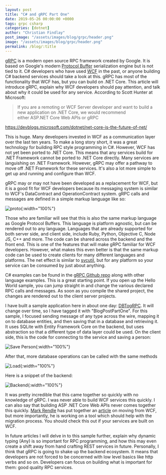 ```yaml
---
layout: post
title: "C# and gRPC Part One"
date: 2019-05-26 00:00:00 +0000
tags: grpc csharp
categories: [dotnet]
author: "Christian Findlay"
post_image: "/assets/images/blog/grpc/header.png"
image: "/assets/images/blog/grpc/header.png"
permalink: /blog/:title
---
```


[gRPC](https://grpc.io/) is a modern open source RPC framework created by Google. It is based on Google's modern [Protocol Buffer](https://developers.google.com/protocol-buffers/) serialization engine but is not tied to it. C# developers who have used [WCF](https://docs.microsoft.com/en-us/dotnet/framework/wcf/whats-wcf) in the past, or anyone building C# backend services should take a look at this. gRPC has most of the functionality that WCF has, but you can build on .NET Core. This article will introduce gRPC, explain why WCF developers should pay attention, and talk about why it could be used for any service. According to Scott Hunter at Microsoft:

> If you are a remoting or WCF Server developer and want to build a new application on .NET Core, we would recommend either ASP.NET Core Web APIs or gRPC

<https://devblogs.microsoft.com/dotnet/net-core-is-the-future-of-net/>

This is huge. Many developers invested in WCF as a communication layer over the last ten years. To make a long story short, it was a great technology for building RPC style programming in C#. However, WCF has not yet been ported to .NET Core. This means that any services build for .NET Framework cannot be ported to .NET Core directly. Many services are languishing on .NET Framework. However, gRPC may offer a pathway to move off .NET Framework for these services. It's also a lot more simple to get up and running and configure than WCF.

gRPC may or may not have been developed as a replacement for WCF, but it is a good fit for WCF developers because its messaging system is similar to WCF's DataContract and OperationContract system. gRPC calls and messages are defined in a simple markup language like so:

![proto](/assets/images/blog/grpc/proto1.png){:width="100%"}

Those who are familiar will see that this is also the same markup language as Google Protocol Buffers. This language is platform agnostic, but can be rendered out to any language. Languages that are already supported for both server side, and client side, include Ruby, Python, Objective C, Node JS, C++ and more. The code can be shared across the backend and the front end. This is one of the features that will make gRPC familiar for WCF developers. However, what makes this even better is that the same markup code can be used to create clients for many different languages and platforms. The net effect is similar to [svcutil](https://docs.microsoft.com/en-us/dotnet/framework/wcf/servicemodel-metadata-utility-tool-svcutil-exe), but for any platform so your service can be consumed by just about anything.

C# examples can be found in the [gRPC Github repo](https://github.com/grpc/grpc) along with other language examples. This is a great starting point. If you open up the Hello World sample, you can jump straight in and change the various declared RPC calls and messages. As soon as you compile the shared project, the changes are rendered out to the client server projects.

I have built a sample application here in about one day: [DBTogRPC](https://github.com/MelbourneDeveloper/DBTogRPC). It will change over time, so I have tagged it with "BlogPostPartOne". For this sample, I focused sending message of any type across the wire, mapping it on to database entities, and then saving that in a database and retrieving it. It uses SQLite with Entity Framework Core on the backend, but uses abstraction so that a different type of data layer could be used. On the client side, this is the code for connecting to the service and saving a person:

![Save Person](/assets/images/blog/grpc/csharp1.png){:width="100%"}

After that, more database operations can be called with the same methods

![Load](/assets/images/blog/grpc/csharp2.png){:width="100%"}

Here is a snippet of the backend:

![Backend](/assets/images/blog/grpc/backend.png){:width="100%"}

It was pretty incredible that this came together so quickly with no knowledge of gRPC. I was never able to build WCF services this quickly. I can also say that building ASP .NET Core Web APIs never comes together this quickly. [Mark Rendle](https://twitter.com/markrendle) has put together an [article](https://unwcf.com/posts/wcf-vs-grpc/) on moving from WCF, but more importantly, he is working on a tool which should help with the migration process. You should check this out if your services are built on WCF.

In future articles I will delve in to this sample further, explain why dynamic typing (Any) is so important for RPC programming, and how this may even create a shift away from hand crafting REST services in future. Personally, I think that gRPC is going to shake up the backend ecosystem. It means that developers are not forced to be concerned with low level basics like http verbs and so on. Developers can focus on building what is important for them: good quality RPC services.